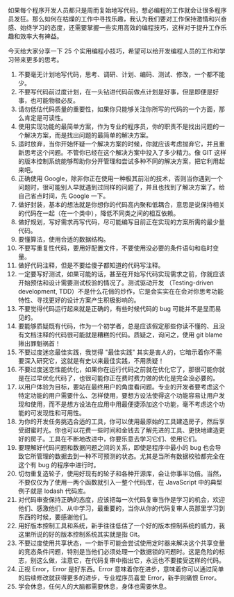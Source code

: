 如果每个程序开发人员都只是周而复始地写代码，想必编程的工作就会让很多程序员发狂。那么如何在枯燥的工作中寻找乐趣，我认为我们要对工作保持激情和兴奋感、始终学习的态度，还需要掌握一些实用高效的编程技巧，这样对于提升工作乐趣和效率大有裨益。

今天给大家分享一下 25 个实用编程小技巧，希望可以给开发编程人员的工作和学习带来更多的思考。

1. 不要毫无计划地写代码，思考、调研、计划、编码、测试、修改，一个都不能少。
2. 不要写代码前过度计划，在一头钻进代码前做点计划是好事，但是即便是好事，也可能物极必反。
3. 请勿低估代码质量的重要性，如果你只能够关注你所写的代码的一个方面，那么肯定是可读性。
4. 使用实现功能的最简单方案，作为专业的程序员，你的职责不是找出问题的一个解决方案，而是找出问题的最简单的解决方案。
5. 适时放弃，当你开始怀疑一个解决方案的时候，你就应该考虑抛弃它，并且重新思考这个问题。不管你已经在这个解决方案中投入了多少精力。像 GIT 这样的版本控制系统能够帮助你分开管理和尝试多种不同的解决方案，把它利用起来吧。
6. 正确使用 Google，除非你正在使用一种极其前沿的技术，否则当你遇到一个问题时，很可能别人早就遇到过同样的问题了，并且也找到了解决方案了。给自己省点时间，先 Google 一下。
7. 做好封装，基本的想法就是你想你的代码高内聚和低耦合，意思是说保持相关的代码在一起（在一个类中），降低不同类之间的相互依赖。
8. 做好规划，写好需求再写代码，尽可能编写目前正在实现的方案所需的最少量代码。
9. 要懂算法，使用合适的数据结构。
10. 不要写重复性代码，要用好配置文件，不要使用没必要的条件语句和临时变量。
11. 做好代码注释，但是不要给傻子都知道的代码写注释。
12. 一定要写好测试，如果可能的话，甚至在开始写代码实现需求之前，你就应该开始预估和设计需要测试校验的情况了。测试驱动开发 （Testing-driven development, TDD）不是什么花俏的炒作，它是会实实在在会对你思考功能特性、寻找更好的设计方案产生积极影响的。
13. 不要觉得代码运行起来就是正确的，有些时候代码的 bug 可能并不是显而易见的。
14. 要能够质疑既有代码，作为一个初学者，总是应该假定那些你读不懂的、且没有文档注释的代码很可能就是糟糕的代码。质疑之，询问之，使用 git blame 揪出罪魁祸首！
15. 不要过度迷恋最佳实践，我觉得 "最佳实践" 其实是害人的，它暗示着你不需要深入研究它，这就是有史以来最佳实践，不用质疑！
16. 不要过度迷恋性能优化，如果你在运行代码之前就在优化它了，那很可能你就是在过早优化代码了，也很可能你正在费时费力做的优化是完全没必要的。
17. 以用户体验为目标，要站在最终用户的角度看问题。专业的开发者要考虑这个特定功能的用户需要什么、怎样使用，要想方设法使得这个功能容易让用户发现和使用，而不是想方设法在应用中用最便捷添加这个功能，毫不考虑这个功能的可发现性和可用性。
18. 为你的开发任务挑选合适的工具，你可以使用最原始的工具建造房子，然后享受甜蜜时光。你也可以花费一些时间和金钱去了解先进的工具、更快地建造更好的房子。工具在不断地改进中，你要乐意去学习它们、使用它们。
19. 要理解好代码问题和数据问题之间的关系，即使是程序中最小的 bug 也会导致它所管理的数据去到一种不可预测的状态。尤其是当所有数据校验都完全在这个有 bug 的程序中进行时。
20. 切勿重复造轮子，使用好现有的轮子和各种开源库，会让你事半功倍。当然，不要仅仅为了使用一两个函数就引入一整个代码库，在 JavaScript 中的典型例子就是 lodash 代码库。
21. 对代码审查保持正确的态度，应该把每一次代码复审当作是学习的机会，欢迎他们、感激他们、从中学习，最重要的，当你从你的代码复审人员那里学习到东西的时候，要感谢他们。
22. 用好版本控制工具和系统，新手往往低估了一个好的版本控制系统的威力，我这里所说的好的版本控制系统其实就是指 Git。
23. 不要过度使用共享状态，一个新手可能会尝试使用定时器来解决这个共享变量的竞态条件问题，特别是当他们必须处理一个数据锁的问题时。这是危险的标志，别这么做，注意它，在代码复审中指出它，永远也不要接受这样的代码。
24. 正视 Error，Error 是好东西。Error 意味着你在进步，意味着你可以通过简单的后续修改就获得更多的进步，专业程序员喜爱 Error，新手则痛恨 Error。
25. 学会休息，任何人的大脑都需要休息，身体也需要休息。